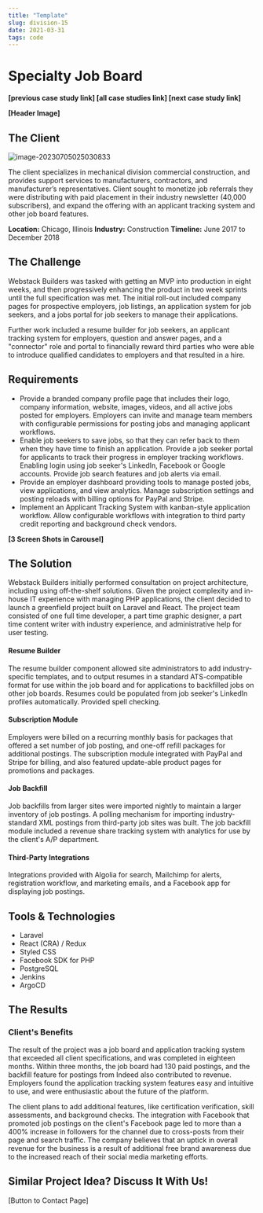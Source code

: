 ```yaml
---
title: "Template"
slug: division-15
date: 2021-03-31
tags: code
---
```

# Specialty Job Board

**[previous case study link] [all case studies link] [next case study link]**

**[Header Image]**

## The Client

![image-20230705025030833](images/division-15/image-20230705025030833.png)

The client specializes in mechanical division commercial construction, and provides support services to manufacturers, contractors, and manufacturer’s representatives. Client sought to monetize job referrals they were distributing with paid placement in their industry newsletter (40,000 subscribers), and expand the offering with an applicant tracking system and other job board features.

**Location:** Chicago, Illinois
**Industry:** Construction
**Timeline:** June 2017 to December 2018


## The Challenge

Webstack Builders was tasked with getting an MVP into production in eight weeks, and then progressively enhancing the product in two week sprints until the full specification was met. The initial roll-out included company pages for prospective employers, job listings, an application system for job seekers, and a jobs portal for job seekers to manage their applications.

Further work included a resume builder for job seekers, an applicant tracking system for employers, question and answer pages, and a "connector" role and portal to financially reward third parties who were able to introduce qualified candidates to employers and that resulted in a hire.

## Requirements

- Provide  a branded company profile page that includes their logo, company  information, website, images, videos, and all active jobs posted for employers. Employers can invite and manage team members with configurable permissions for posting jobs and managing applicant workflows.
- Enable job seekers to save jobs, so that they can refer back to them when they have time to finish an application. Provide a job seeker portal for applicants to track their progress in employer tracking workflows. Enabling login using job seeker's LinkedIn, Facebook or Google accounts. Provide job search features and job alerts via email.
- Provide an employer dashboard providing tools to manage posted jobs, view applications, and view analytics. Manage subscription settings and posting reloads with billing options for PayPal and Stripe.
- Implement an Applicant Tracking System with kanban-style application workflow. Allow configurable workflows with integration to third party credit reporting and background check vendors.

**[3 Screen Shots in Carousel]**

## The Solution

Webstack Builders initially performed consultation on project architecture, including using off-the-shelf solutions. Given the project complexity and in-house IT experience with managing PHP applications, the client decided to launch a greenfield project built on Laravel and React. The project team consisted of one full time developer, a part time graphic designer, a part time content writer with industry experience, and administrative help for user testing.

#### Resume Builder

The resume builder component allowed site administrators to add industry-specific templates, and to output resumes in a standard ATS-compatible format for use within the job board and for applications to backfilled jobs on other job boards. Resumes could be populated from job seeker's LinkedIn profiles automatically. Provided spell checking.

#### Subscription Module

Employers were billed on a recurring monthly basis for packages that offered a set number of job posting, and one-off refill packages for additional postings. The subscription module integrated with PayPal and Stripe for billing, and also featured update-able product pages for promotions and packages.

#### Job Backfill

 Job backfills from larger sites were imported nightly to maintain a larger inventory of job postings. A polling mechanism for importing industry-standard XML postings from third-party job sites was built. The job backfill module included a revenue share tracking system with analytics for use by the client's A/P department.

#### Third-Party Integrations

Integrations provided with Algolia for search, Mailchimp for alerts, registration workflow, and marketing emails, and a Facebook app for displaying job postings.

## Tools & Technologies

- Laravel
- React (CRA) / Redux
- Styled CSS
- Facebook SDK for PHP
- PostgreSQL
- Jenkins
- ArgoCD

## The Results

### Client's Benefits

The result of the project was a job board and application tracking system that exceeded all client specifications, and was completed in eighteen months. Within three months, the job board had 130 paid postings, and the backfill feature for postings from Indeed also contributed to revenue. Employers found the application tracking system features easy and intuitive to use, and were enthusiastic about the future of the platform.

The client plans to add additional features, like certification verification, skill assessments, and background checks. The integration with Facebook that promoted job postings on the client's Facebook page led to more than a 400% increase in followers for the channel due to cross-posts from their page and search traffic. The company believes that an uptick in overall revenue for the business is a result of additional free brand awareness due to the increased reach of their social media marketing efforts.

## Similar Project Idea? Discuss It With Us!

[Button to Contact Page]